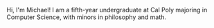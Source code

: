 Hi, I'm Michael! I am a fifth-year undergraduate at Cal Poly majoring in Computer Science, with minors in philosophy and math.
